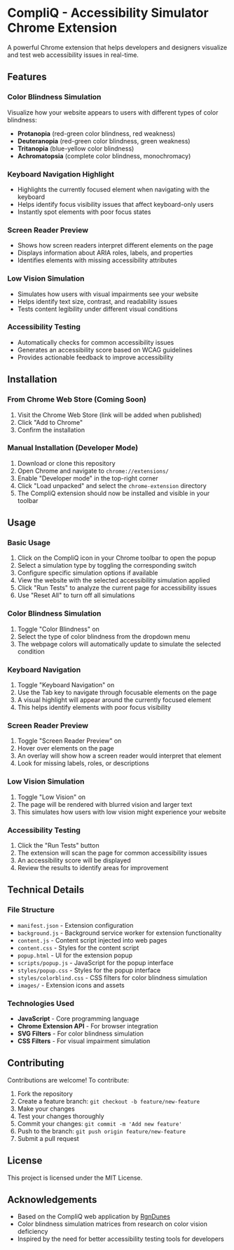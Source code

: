 # CompliQ - Accessibility Simulator Chrome Extension

A powerful Chrome extension that helps developers and designers visualize and test web accessibility issues in real-time.

## Features

### Color Blindness Simulation

Visualize how your website appears to users with different types of color blindness:

- **Protanopia** (red-green color blindness, red weakness)
- **Deuteranopia** (red-green color blindness, green weakness)
- **Tritanopia** (blue-yellow color blindness)
- **Achromatopsia** (complete color blindness, monochromacy)

### Keyboard Navigation Highlight

- Highlights the currently focused element when navigating with the keyboard
- Helps identify focus visibility issues that affect keyboard-only users
- Instantly spot elements with poor focus states

### Screen Reader Preview

- Shows how screen readers interpret different elements on the page
- Displays information about ARIA roles, labels, and properties
- Identifies elements with missing accessibility attributes

### Low Vision Simulation

- Simulates how users with visual impairments see your website
- Helps identify text size, contrast, and readability issues
- Tests content legibility under different visual conditions

### Accessibility Testing

- Automatically checks for common accessibility issues
- Generates an accessibility score based on WCAG guidelines
- Provides actionable feedback to improve accessibility

## Installation

### From Chrome Web Store (Coming Soon)

1. Visit the Chrome Web Store (link will be added when published)
2. Click "Add to Chrome"
3. Confirm the installation

### Manual Installation (Developer Mode)

1. Download or clone this repository
2. Open Chrome and navigate to `chrome://extensions/`
3. Enable "Developer mode" in the top-right corner
4. Click "Load unpacked" and select the `chrome-extension` directory
5. The CompliQ extension should now be installed and visible in your toolbar

## Usage

### Basic Usage

1. Click on the CompliQ icon in your Chrome toolbar to open the popup
2. Select a simulation type by toggling the corresponding switch
3. Configure specific simulation options if available
4. View the website with the selected accessibility simulation applied
5. Click "Run Tests" to analyze the current page for accessibility issues
6. Use "Reset All" to turn off all simulations

### Color Blindness Simulation

1. Toggle "Color Blindness" on
2. Select the type of color blindness from the dropdown menu
3. The webpage colors will automatically update to simulate the selected condition

### Keyboard Navigation

1. Toggle "Keyboard Navigation" on
2. Use the Tab key to navigate through focusable elements on the page
3. A visual highlight will appear around the currently focused element
4. This helps identify elements with poor focus visibility

### Screen Reader Preview

1. Toggle "Screen Reader Preview" on
2. Hover over elements on the page
3. An overlay will show how a screen reader would interpret that element
4. Look for missing labels, roles, or descriptions

### Low Vision Simulation

1. Toggle "Low Vision" on
2. The page will be rendered with blurred vision and larger text
3. This simulates how users with low vision might experience your website

### Accessibility Testing

1. Click the "Run Tests" button
2. The extension will scan the page for common accessibility issues
3. An accessibility score will be displayed
4. Review the results to identify areas for improvement

## Technical Details

### File Structure

- `manifest.json` - Extension configuration
- `background.js` - Background service worker for extension functionality
- `content.js` - Content script injected into web pages
- `content.css` - Styles for the content script
- `popup.html` - UI for the extension popup
- `scripts/popup.js` - JavaScript for the popup interface
- `styles/popup.css` - Styles for the popup interface
- `styles/colorblind.css` - CSS filters for color blindness simulation
- `images/` - Extension icons and assets

### Technologies Used

- **JavaScript** - Core programming language
- **Chrome Extension API** - For browser integration
- **SVG Filters** - For color blindness simulation
- **CSS Filters** - For visual impairment simulation

## Contributing

Contributions are welcome! To contribute:

1. Fork the repository
2. Create a feature branch: `git checkout -b feature/new-feature`
3. Make your changes
4. Test your changes thoroughly
5. Commit your changes: `git commit -m 'Add new feature'`
6. Push to the branch: `git push origin feature/new-feature`
7. Submit a pull request

## License

This project is licensed under the MIT License.

## Acknowledgements

- Based on the CompliQ web application by [RgnDunes](https://github.com/RgnDunes/CompliQ)
- Color blindness simulation matrices from research on color vision deficiency
- Inspired by the need for better accessibility testing tools for developers
